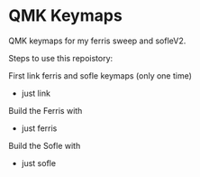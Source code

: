 # QMK Keymaps

QMK keymaps for my ferris sweep and sofleV2.

Steps to use this repoistory:

First link ferris and sofle keymaps (only one time)
 - just link

Build the Ferris with
 - just ferris

Build the Sofle with
 - just sofle